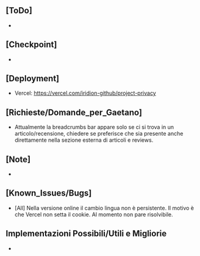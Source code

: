 ## [ToDo]
- 
## [Checkpoint]
- 
## [Deployment]
- Vercel: https://vercel.com/iridion-github/project-privacy
## [Richieste/Domande_per_Gaetano]
- Attualmente la breadcrumbs bar appare solo se ci si trova in un articolo/recensione, chiedere se preferisce che sia presente anche direttamente nella sezione esterna di articoli e reviews.
## [Note]
- 
## [Known_Issues/Bugs]
- [All] Nella versione online il cambio lingua non è persistente. Il motivo è che Vercel non setta il cookie. Al momento non pare risolvibile.
## Implementazioni Possibili/Utili e Migliorie
- 